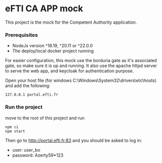 <h1> eFTI CA APP mock </h1>

This project is the mock for the Competent Authority application.

### Prerequisites

- NodeJs version 	^18.19, ^20.11 or ^22.0.0
- The deploy/local docker project running

For easier configuration, this mock use the borduria gate as it's associated gate, so make sure it is up and running. 
It also use the apache httpd server to serve the web app, and keycloak for authentication purpose.

Open your host file (for windows C:\Windows\System32\drivers\etc\hosts) and add the following:
```
127.0.0.1 portal.efti.fr
```

### Run the project

move to the root of this project and run

```
npm ci
npm start
```

Then go to http://portal.efti.fr:83 and you should be asked to log in:
- user: user_bo
- password: Azerty59*123
